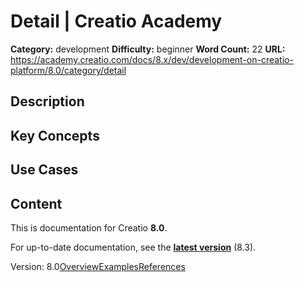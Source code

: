 # Detail | Creatio Academy

**Category:** development **Difficulty:** beginner **Word Count:** 22 **URL:**
https://academy.creatio.com/docs/8.x/dev/development-on-creatio-platform/8.0/category/detail

## Description

## Key Concepts

## Use Cases

## Content

This is documentation for Creatio **8.0**.

For up-to-date documentation, see the
**[latest version](/docs/8.x/dev/development-on-creatio-platform/category/detail)**
(8.3).

Version:
8.0[Overview](/docs/8.x/dev/development-on-creatio-platform/8.0/platform-customization/classic-ui/detail/overview)[Examples](/docs/8.x/dev/development-on-creatio-platform/8.0/detail-examples)[References](/docs/8.x/dev/development-on-creatio-platform/8.0/detail-references)
